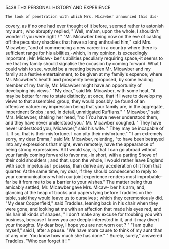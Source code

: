 5438          THX PERSONAL HISTORY AND EXPERIENCE

    The look of penetration with which Mrs. Micawber announced this dis-
 covery, as if no one had ever thought of it before, seemed rather to
 astonish my aunt ; who abruptly replied, " Well, ma'am, upon the whole,
 I shouldn't wonder if you were right ! "
    "Mr. Micawber being now on the eve of casting off the pecuniary
 shackles that have so long enthralled him," said Mrs. Micawber, "and of
commencing a new career in a country where there is sufficient range for
his abilities,-which, in my opinion, is exceedingly important ; Mr. Micaw-
ber's abilities peculiarly requiring space,-it seems to me that my family
should signalise the occasion by coming forward. What I could wish to
see, would be a meeting between Mr. Micawber and my family at a
festive entertainment, to be given at my family's expence; where Mr.
Micawber's health and prosperity beingproposed, by some leading member
of my family, Mr. Micawber might have an opportunity of developing
his views."
   "My dear," said Mr. Micawber, with some heat, "it may be better for
me to state distinctly, at once, that if I were to develop my views to that
assembled group, they would possibly be found of an offensive nature:
my impression being that your family are, in the aggregate, impertinent
Snobs ; and, in detail, unmitigated Ruffians."
    " Micawber," said Mrs. Micawber, shaking her head, "no ! You have
never understood them, and they have never understood you."
   Mr. Micawber coughed.
    " They have never understood you, Micawber," said his wife.     " They
may be incapable of it. If so, that is their misfortune. I can pity their
misfortune."
    " I am extremely sorry, my dear Emma," said Mr. Micawber, relenting,
 "to have been betrayed into any expressions that might, even remotely,
 have the appearance of being strong expressions. All I would say, is,
that I can go abroad without your family coming forward to favor me,-in
short, with a parting Shove of their cold shoulders ; and that, upon the
whole, I would rather leave England with such impetus as I possess, than
derive any acceleration of it from that quarter. At the same time, my
dear, if they should condescend to reply to your communications-which
our joint experience renders most improbable-far be it from me to be a
barrier to your wishes."
   The matter being thus amicably settled, Mr. Micawber gave Mrs. Micaw-
ber his arm, and, glancing at the heap of books and papers lying before
Traddles on the table, said they would leave us to ourselves ; which they
ceremoniously did.
   "My dear Copperfield," said Traddles, leaning back in his chair when
they were gone, and looking at me with an affection that made his eyes
red, and his hair all kinds of shapes, " I don't make any excuse for
troubling you with business, because I know you are deeply interested
in it, and it may divert your thoughts. My dear boy, I hope you are
not worn out ? "
   "I am quite myself," said I, after a pause. "We have more cause
to think of my aunt than of any one. You know how much she has
done."
   " Surely, surely," answered Traddles. "Who can forget it ! "
